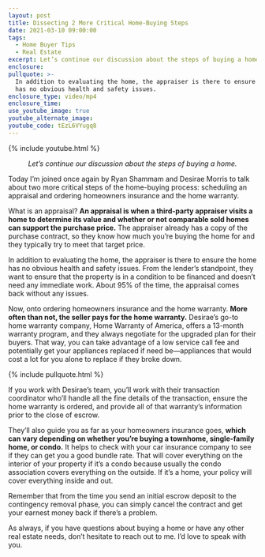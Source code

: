 ```yaml
---
layout: post
title: Dissecting 2 More Critical Home-Buying Steps
date: 2021-03-10 09:00:00
tags:
  - Home Buyer Tips
  - Real Estate
excerpt: Let’s continue our discussion about the steps of buying a home.
enclosure:
pullquote: >-
  In addition to evaluating the home, the appraiser is there to ensure the home
  has no obvious health and safety issues.
enclosure_type: video/mp4
enclosure_time:
use_youtube_image: true
youtube_alternate_image:
youtube_code: tEzL6VYugq8
---
```

{% include youtube.html %}

<p style="text-align: center;"><em>Let’s continue our discussion about the steps of buying a home.</em></p>

Today I’m joined once again by Ryan Shammam and Desirae Morris to talk about two more critical steps of the home-buying process: scheduling an appraisal and ordering homeowners insurance and the home warranty.&nbsp;

What is an appraisal? **An appraisal is when a third-party appraiser visits a home to determine its value and whether or not comparable sold homes can support the purchase price.** The appraiser already has a copy of the purchase contract, so they know how much you’re buying the home for and they typically try to meet that target price.&nbsp;

In addition to evaluating the home, the appraiser is there to ensure the home has no obvious health and safety issues. From the lender’s standpoint, they want to ensure that the property is in a condition to be financed and doesn’t need any immediate work. About 95% of the time, the appraisal comes back without any issues.&nbsp;

Now, onto ordering homeowners insurance and the home warranty. **More often than not, the seller pays for the home warranty.** Desirae’s go-to home warranty company, Home Warranty of America, offers a 13-month warranty program, and they always negotiate for the upgraded plan for their buyers. That way, you can take advantage of a low service call fee and potentially get your appliances replaced if need be—appliances that would cost a lot for you alone to replace if they broke down.

{% include pullquote.html %}

If you work with Desirae’s team, you’ll work with their transaction coordinator who’ll handle all the fine details of the transaction, ensure the home warranty is ordered, and provide all of that warranty’s information prior to the close of escrow.&nbsp;

They’ll also guide you as far as your homeowners insurance goes, **which can vary depending on whether you’re buying a townhome, single-family home, or condo.** It helps to check with your car insurance company to see if they can get you a good bundle rate. That will cover everything on the interior of your property if it’s a condo because usually the condo association covers everything on the outside. If it’s a home, your policy will cover everything inside and out.&nbsp;

Remember that from the time you send an initial escrow deposit to the contingency removal phase, you can simply cancel the contract and get your earnest money back if there’s a problem.&nbsp;

As always, if you have questions about buying a home or have any other real estate needs, don’t hesitate to reach out to me. I’d love to speak with you.
